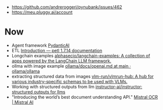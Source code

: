 - https://github.com/andreroggeri/pynubank/issues/462
- https://meu.pluggy.ai/account


# Now

- Agent framework [PydanticAI](https://ai.pydantic.dev/#instrumentation-with-pydantic-logfire)
- ETL [Introduction — petl 1.7.14 documentation](https://petl.readthedocs.io/en/stable/intro.html)
- Longchain examples [alphasecio/langchain-examples: A collection of apps powered by the LangChain LLM framework.](https://github.com/alphasecio/langchain-examples/tree/main)
- ollma with image example [ollama/docs/openai.md at main · ollama/ollama](https://github.com/ollama/ollama/blob/main/docs/openai.md#openai-python-library)
- extracting structured data from images [vlm-run/vlmrun-hub: A hub for various industry-specific schemas to be used with VLMs.](https://github.com/vlm-run/vlmrun-hub)
- Working with structured outputs from llm [instructor-ai/instructor: structured outputs for llms](https://github.com/instructor-ai/instructor)
- "Introducing the world’s best document understanding API." [Mistral OCR | Mistral AI](https://mistral.ai/news/mistral-ocr)